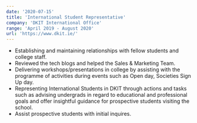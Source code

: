 ```yaml
---
date: '2020-07-15'
title: 'International Student Representative'
company: 'DKIT International Office'
range: 'April 2019 - August 2020'
url: 'https://www.dkit.ie/'
---
```


- Establishing and maintaining relationships with fellow students and college staff.
- Reviewed the tech blogs and helped the Sales & Marketing Team.
- Delivering workshops/presentations in college by assisting with the programme of activities
during events such as Open day, Societies Sign Up day.
- Representing International Students in DKIT through actions and tasks such as advising undergrads in regard to educational and professional goals and offer insightful guidance for prospective students visiting the school.
- Assist prospective students with initial inquires.

